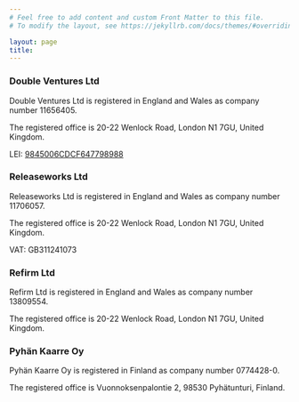 ```yaml
---
# Feel free to add content and custom Front Matter to this file.
# To modify the layout, see https://jekyllrb.com/docs/themes/#overriding-theme-defaults

layout: page
title:
---
```

### Double Ventures Ltd
Double Ventures Ltd is registered in England and Wales as company number 11656405.

The registered office is 20-22 Wenlock Road, London N1 7GU, United Kingdom.

LEI: [9845006CDCF647798988](https://search.gleif.org/#/record/9845006CDCF647798988)

### Releaseworks Ltd
Releaseworks Ltd is registered in England and Wales as company number 11706057.

The registered office is 20-22 Wenlock Road, London N1 7GU, United Kingdom.

VAT: GB311241073

### Refirm Ltd
Refirm Ltd is registered in England and Wales as company number 13809554.

The registered office is 20-22 Wenlock Road, London N1 7GU, United Kingdom.

### Pyh&auml;n Kaarre Oy
Pyh&auml;n Kaarre Oy is registered in Finland as company number 0774428-0.

The registered office is Vuonnoksenpalontie 2, 98530 Pyh&auml;tunturi, Finland.
